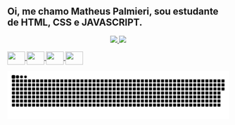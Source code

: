 ## Oi, me chamo Matheus Palmieri, sou estudante de HTML, CSS e JAVASCRIPT.

<div align="center">
  <a href="https://github.com/matheuspalmieri">
  <img height="130em" src="https://github-readme-stats.vercel.app/api?username=matheuspalmieri&show_icons=true&theme=dracula&include_all_commits=true&count_private=true"/>
  <img height="125em" src="https://github-readme-stats.vercel.app/api/top-langs/?username=matheuspalmieri&layout=compact&langs_count=7&theme=dracula"/>
</div>
  
<div style="display: inline_block"><br>
  <img align="center" alt="" height="30" width="40" src="https://cdn.jsdelivr.net/gh/devicons/devicon/icons/html5/html5-original.svg" />
  <img align="center" alt="" height="30" width="40" src="https://cdn.jsdelivr.net/gh/devicons/devicon/icons/css3/css3-original.svg" />
  <img align="center" alt="" height="30" width="40" src="https://cdn.jsdelivr.net/gh/devicons/devicon/icons/javascript/javascript-original.svg" />
  <img align="center" alt="" height="30" width="40" src="https://cdn.jsdelivr.net/gh/devicons/devicon/icons/react/react-original.svg" />

   ![Snake animation](https://github.com/matheuspalmieri/matheuspalmieri/blob/output/github-contribution-grid-snake.svg)
  
</div>
